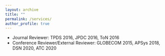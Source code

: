 ```yaml
---
layout: archive
title: ""
permalink: /services/
author_profile: true
---
```


* Journal Reviewer: TPDS 2016, JPDC 2016, ToN 2016
* Conference Reviewer/External Reviewer: GLOBECOM 2015, APSys 2018, DSN 2020, ATC 2020
